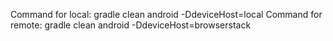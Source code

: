 Command for local: gradle clean android -DdeviceHost=local
Command for remote: gradle clean android -DdeviceHost=browserstack